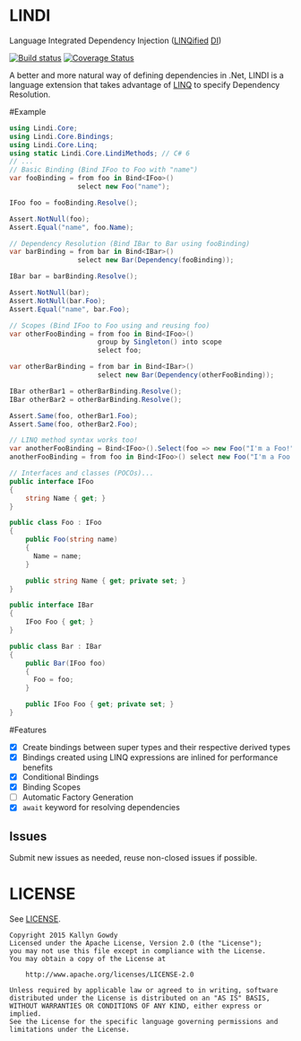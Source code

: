 # LINDI
Language Integrated Dependency Injection ([LINQified][linq] [DI][di])

[![Build status](https://ci.appveyor.com/api/projects/status/hkrqe6rakd7kuqbp/branch/master?svg=true&passingText=master%20|%20Passing&pendingText=master%20|%20Pending&failingText=master%20|%20Failing)](https://ci.appveyor.com/project/KallynGowdy/lindi/branch/master) [![Coverage Status](https://coveralls.io/repos/KallynGowdy/LINDI/badge.svg?branch=master)](https://coveralls.io/r/KallynGowdy/LINDI?branch=master)

A better and more natural way of defining dependencies in .Net, LINDI is a language extension that takes advantage of [LINQ][linq] to specify Dependency Resolution.

#Example

```csharp
using Lindi.Core;
using Lindi.Core.Bindings;
using Lindi.Core.Linq;
using static Lindi.Core.LindiMethods; // C# 6
// ...
// Basic Binding (Bind IFoo to Foo with "name")
var fooBinding = from foo in Bind<IFoo>()
                 select new Foo("name");

IFoo foo = fooBinding.Resolve();

Assert.NotNull(foo);
Assert.Equal("name", foo.Name);

// Dependency Resolution (Bind IBar to Bar using fooBinding)
var barBinding = from bar in Bind<IBar>()
                 select new Bar(Dependency(fooBinding));

IBar bar = barBinding.Resolve();

Assert.NotNull(bar);
Assert.NotNull(bar.Foo);
Assert.Equal("name", bar.Foo);

// Scopes (Bind IFoo to Foo using and reusing foo)
var otherFooBinding = from foo in Bind<IFoo>()
                      group by Singleton() into scope
                      select foo;

var otherBarBinding = from bar in Bind<IBar>()
                      select new Bar(Dependency(otherFooBinding));

IBar otherBar1 = otherBarBinding.Resolve();
IBar otherBar2 = otherBarBinding.Resolve();

Assert.Same(foo, otherBar1.Foo);
Assert.Same(foo, otherBar2.Foo);

// LINQ method syntax works too!
var anotherFooBinding = Bind<IFoo>().Select(foo => new Foo("I'm a Foo!"));
anotherFooBinding = from foo in Bind<IFoo>() select new Foo("I'm a Foo!");

// Interfaces and classes (POCOs)...
public interface IFoo
{
    string Name { get; }
}

public class Foo : IFoo
{
    public Foo(string name)
    {
      Name = name;
    }

    public string Name { get; private set; }
}

public interface IBar
{
    IFoo Foo { get; }
}

public class Bar : IBar
{
    public Bar(IFoo foo)
    {
      Foo = foo;
    }

    public IFoo Foo { get; private set; }
}
```

#Features

- [x] Create bindings between super types and their respective derived types
- [x] Bindings created using LINQ expressions are inlined for performance benefits
- [x] Conditional Bindings
- [x] Binding Scopes
- [ ] Automatic Factory Generation
- [x] `await` keyword for resolving dependencies

## Issues
Submit new issues as needed, reuse non-closed issues if possible.

# LICENSE
See [LICENSE][license].

    Copyright 2015 Kallyn Gowdy
    Licensed under the Apache License, Version 2.0 (the "License");
    you may not use this file except in compliance with the License.
    You may obtain a copy of the License at

        http://www.apache.org/licenses/LICENSE-2.0

    Unless required by applicable law or agreed to in writing, software
    distributed under the License is distributed on an "AS IS" BASIS,
    WITHOUT WARRANTIES OR CONDITIONS OF ANY KIND, either express or implied.
    See the License for the specific language governing permissions and
    limitations under the License.


[di]: http://en.wikipedia.org/wiki/Dependency_injection
[linq]: https://msdn.microsoft.com/en-us/library/bb397926.aspx
[ioc]: http://en.wikipedia.org/wiki/Inversion_of_control
[pull-request]: https://help.github.com/articles/using-pull-requests/
[master-branch]: https://github.com/KallynGowdy/LINDI/tree/master
[license]: https://raw.githubusercontent.com/KallynGowdy/LINDI/master/LICENSE
